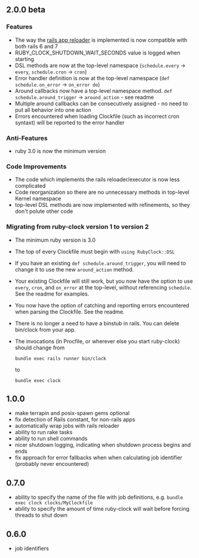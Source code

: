 ## 2.0.0 beta

### Features
* The way the [rails app reloader](https://guides.rubyonrails.org/threading_and_code_execution.html)
  is implemented is now compatible with both rails 6 and 7
* RUBY_CLOCK_SHUTDOWN_WAIT_SECONDS value is logged when starting
* DSL methods are now at the top-level namespace (`schedule.every` → `every`, `schedule.cron` → `cron`)
* Error handler definition is now at the top-level namespace (`def schedule.on_error` → `on_error do`)
* Around callbacks now have a top-level namespace method. `def schedule.around_trigger` → `around_action` - see readme
* Multiple around callbacks can be consecutively assigned - no need to put all behavior into one action
* Errors encountered when loading Clockfile (such as incorrect cron syntaxt)
  will be reported to the error handler

### Anti-Features
* ruby 3.0 is now the minimum version

### Code Improvements
* The code which implements the rails reloader/executor is now less complicated
* Code reorganization so there are no unnecessary methods in top-level Kernel namespace
* top-level DSL methods are now implemented with refinements, so they don't polute other code


### Migrating from ruby-clock version 1 to version 2

* The minimum ruby version is 3.0
* The top of every Clockfile must begin with `using RubyClock::DSL`
* If you have an existing `def schedule.around_trigger`, you will need to change it to use the new
  `around_action` method.
* Your existing Clockfile will still work, but you now have the option to use
  `every`, `cron`, and `on_error` at the top-level, without referencing `schedule`.
  See the readme for examples.
* You now have the option of catching and reporting errors encountered when parsing the Clockfile.
  See the readme.
* There is no longer a need to have a binstub in rails. You can delete bin/clock from your app.
* The invocations (in Procfile, or wherever else you start ruby-clock) should change from

      bundle exec rails runner bin/clock
  to

      bundle exec clock

## 1.0.0

* make terrapin and posix-spawn gems optional
* fix detection of Rails constant, for non-rails apps
* automatically wrap jobs with rails reloader
* ability to run rake tasks
* ability to run shell commands
* nicer shutdown logging, indicating when shutdown process begins and ends
* fix approach for error fallbacks when when calculating job identifier (probably never encountered)

## 0.7.0

* ability to specify the name of the file with job definitions, e.g. `bundle exec clock clocks/MyClockfile`
* ability to specify the amount of time ruby-clock will wait before forcing threads to shut down

## 0.6.0

* job identifiers
